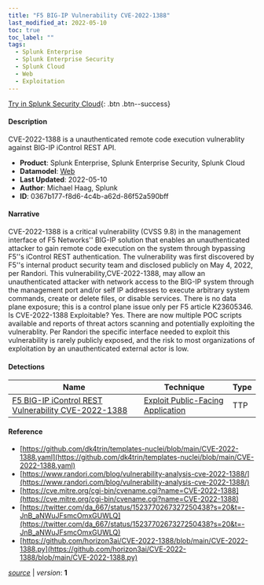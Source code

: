 ```yaml
---
title: "F5 BIG-IP Vulnerability CVE-2022-1388"
last_modified_at: 2022-05-10
toc: true
toc_label: ""
tags:
  - Splunk Enterprise
  - Splunk Enterprise Security
  - Splunk Cloud
  - Web
  - Exploitation
---
```


[Try in Splunk Security Cloud](https://www.splunk.com/en_us/cyber-security.html){: .btn .btn--success}

#### Description

CVE-2022-1388 is a unauthenticated remote code execution vulnerablity against BIG-IP iControl REST API.

- **Product**: Splunk Enterprise, Splunk Enterprise Security, Splunk Cloud
- **Datamodel**: [Web](https://docs.splunk.com/Documentation/CIM/latest/User/Web)
- **Last Updated**: 2022-05-10
- **Author**: Michael Haag, Splunk
- **ID**: 0367b177-f8d6-4c4b-a62d-86f52a590bff

#### Narrative

CVE-2022-1388 is a critical vulnerability (CVSS 9.8) in the management interface of F5 Networks'' BIG-IP solution that enables an unauthenticated attacker to gain remote code execution on the system through bypassing F5''s iControl REST authentication. The vulnerability was first discovered by F5''s internal product security team and disclosed publicly on May 4, 2022, per Randori. This vulnerability,CVE-2022-1388, may allow an unauthenticated attacker with network access to the BIG-IP system through the management port and/or self IP addresses to execute arbitrary system commands, create or delete files, or disable services. There is no data plane exposure; this is a control plane issue only per F5 article K23605346. Is CVE-2022-1388 Exploitable? Yes. There are now multiple POC scripts available and reports of threat actors scanning and potentially exploiting the vulnerablity. Per Randori the specific interface needed to exploit this vulnerability is rarely publicly exposed, and the risk to most organizations of exploitation by an unauthenticated external actor is low.

#### Detections

| Name        | Technique   | Type         |
| ----------- | ----------- |--------------|
| [F5 BIG-IP iControl REST Vulnerability CVE-2022-1388](/network/f5_big-ip_icontrol_rest_vulnerability_cve-2022-1388/) | [Exploit Public-Facing Application](/tags/#exploit-public-facing-application)| TTP |

#### Reference

* [https://github.com/dk4trin/templates-nuclei/blob/main/CVE-2022-1388.yaml](https://github.com/dk4trin/templates-nuclei/blob/main/CVE-2022-1388.yaml)
* [https://www.randori.com/blog/vulnerability-analysis-cve-2022-1388/](https://www.randori.com/blog/vulnerability-analysis-cve-2022-1388/)
* [https://cve.mitre.org/cgi-bin/cvename.cgi?name=CVE-2022-1388](https://cve.mitre.org/cgi-bin/cvename.cgi?name=CVE-2022-1388)
* [https://twitter.com/da_667/status/1523770267327250438?s=20&t=-JnB_aNWuJFsmcOmxGUWLQ](https://twitter.com/da_667/status/1523770267327250438?s=20&t=-JnB_aNWuJFsmcOmxGUWLQ)
* [https://github.com/horizon3ai/CVE-2022-1388/blob/main/CVE-2022-1388.py](https://github.com/horizon3ai/CVE-2022-1388/blob/main/CVE-2022-1388.py)



[*source*](https://github.com/splunk/security_content/tree/develop/stories/f5_big-ip_vulnerability_cve-2022-1388.yml) \| *version*: **1**